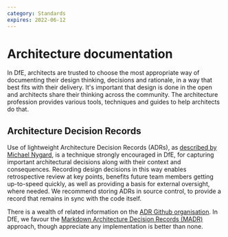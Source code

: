 ```yaml
---
category: Standards
expires: 2022-06-12
---
```


# Architecture documentation

In DfE, architects are trusted to choose the most appropriate way of documenting their design thinking, decisions and rationale, in a way that best fits with their delivery. It's important that design is done in the open and architects share their thinking across the community. The architecture profession provides various tools, techniques and guides to help architects do that.

## Architecture Decision Records

Use of lightweight Architecture Decision Records (ADRs), as [described by Michael Nygard](https://cognitect.com/blog/2011/11/15/documenting-architecture-decisions), is a technique strongly encouraged in DfE, for capturing important architectural decisions along with their context and consequences. Recording design decisions in this way enables retrospective review at key points, benefits future team members getting up-to-speed quickly, as well as providing a basis for external oversight, where needed. We recommend storing ADRs in source control, to provide a record that remains in sync with the code itself.

There is a wealth of related information on the [ADR Github organisation](https://adr.github.io/). In DfE, we favour the [Markdown Architecture Decision Records (MADR)](https://adr.github.io/madr/) approach, though appreciate any implementation is better than none.
